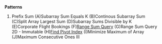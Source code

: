 **Patterns**
1) Prefix Sum
(A)Subarray Sum Equals K
(B)Continous Subarray Sum
(C)Split Array Largest Sum
(D)Subarray Sums Divisible by K
(E)Corporate Flight Bookings 
(F)[Range Sum Query](https://github.com/saitiger/Leetcode/blob/main/Range%20Sum%20Query%20Immutable.py)
(G)Range Sum Query 2D - Immutable 
(H)[Find Pivot Index](https://github.com/saitiger/Leetcode/blob/main/Find%20Pivot%20Index.py)
(I)Minimize Maximum of Array
(J)Maximum Consecutive Ones III
